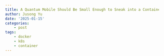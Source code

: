 ```yaml
---
title: A Quantum Mobile Should Be Small Enough to Sneak into a Container
author: Jusong Yu
date: '2025-01-15'
categories:
    - post
tags:
    - docker 
    - k8s
    - container
---
```

